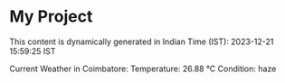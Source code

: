 # My Project

This content is dynamically generated in Indian Time (IST): 2023-12-21 15:59:25 IST


Current Weather in Coimbatore:
Temperature: 26.88 °C
Condition: haze
